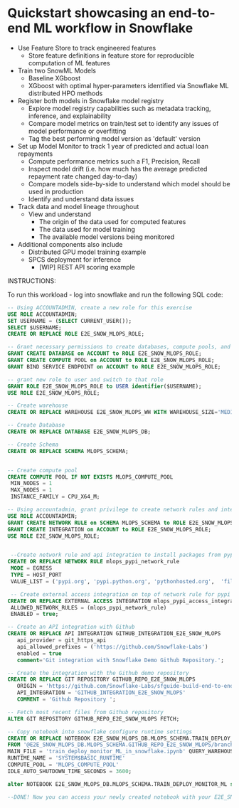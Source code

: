 # Quickstart showcasing an end-to-end ML workflow in Snowflake
 - Use Feature Store to track engineered features
     - Store feature definitions in feature store for reproducible computation of ML features
 - Train two SnowML Models
     - Baseline XGboost
     - XGboost with optimal hyper-parameters identified via Snowflake ML distributed HPO methods
 - Register both models in Snowflake model registry
     - Explore model registry capabilities such as metadata tracking, inference, and explainability
     - Compare model metrics on train/test set to identify any issues of model performance or overfitting
     - Tag the best performing model version as 'default' version
 - Set up Model Monitor to track 1 year of predicted and actual loan repayments
     - Compute performance metrics such a F1, Precision, Recall
     - Inspect model drift (i.e. how much has the average predicted repayment rate changed day-to-day)
     - Compare models side-by-side to understand which model should be used in production
     - Identify and understand data issues
 - Track data and model lineage throughout
     - View and understand
       - The origin of the data used for computed features
       - The data used for model training
       - The available model versions being monitored
 - Additional components also include
     - Distributed GPU model training example
     - SPCS deployment for inference
         - [WIP] REST API scoring example 
 
 
 INSTRUCTIONS:
 
 To run this workload - log into snowflake and run the following SQL code:
 
 ```sql
-- Using ACCOUNTADMIN, create a new role for this exercise 
USE ROLE ACCOUNTADMIN;
SET USERNAME = (SELECT CURRENT_USER());
SELECT $USERNAME;
CREATE OR REPLACE ROLE E2E_SNOW_MLOPS_ROLE;

-- Grant necessary permissions to create databases, compute pools, and service endpoints to new role
GRANT CREATE DATABASE on ACCOUNT to ROLE E2E_SNOW_MLOPS_ROLE; 
GRANT CREATE COMPUTE POOL on ACCOUNT to ROLE E2E_SNOW_MLOPS_ROLE;
GRANT BIND SERVICE ENDPOINT on ACCOUNT to ROLE E2E_SNOW_MLOPS_ROLE;

-- grant new role to user and switch to that role
GRANT ROLE E2E_SNOW_MLOPS_ROLE to USER identifier($USERNAME);
USE ROLE E2E_SNOW_MLOPS_ROLE;

-- Create warehouse
CREATE OR REPLACE WAREHOUSE E2E_SNOW_MLOPS_WH WITH WAREHOUSE_SIZE='MEDIUM';

-- Create Database 
CREATE OR REPLACE DATABASE E2E_SNOW_MLOPS_DB;

-- Create Schema
CREATE OR REPLACE SCHEMA MLOPS_SCHEMA;


-- Create compute pool
CREATE COMPUTE POOL IF NOT EXISTS MLOPS_COMPUTE_POOL 
  MIN_NODES = 1
  MAX_NODES = 1
  INSTANCE_FAMILY = CPU_X64_M;

-- Using accountadmin, grant privilege to create network rules and integrations on newly created db
USE ROLE ACCOUNTADMIN;
GRANT CREATE NETWORK RULE on SCHEMA MLOPS_SCHEMA to ROLE E2E_SNOW_MLOPS_ROLE;
GRANT CREATE INTEGRATION on ACCOUNT to ROLE E2E_SNOW_MLOPS_ROLE;
USE ROLE E2E_SNOW_MLOPS_ROLE;


  --Create network rule and api integration to install packages from pypi
CREATE OR REPLACE NETWORK RULE mlops_pypi_network_rule
  MODE = EGRESS
  TYPE = HOST_PORT
  VALUE_LIST = ('pypi.org', 'pypi.python.org', 'pythonhosted.org',  'files.pythonhosted.org');

  -- Create external access integration on top of network rule for pypi access
CREATE OR REPLACE EXTERNAL ACCESS INTEGRATION mlops_pypi_access_integration
  ALLOWED_NETWORK_RULES = (mlops_pypi_network_rule)
  ENABLED = true;

-- Create an API integration with Github
CREATE OR REPLACE API INTEGRATION GITHUB_INTEGRATION_E2E_SNOW_MLOPS
    api_provider = git_https_api
    api_allowed_prefixes = ('https://github.com/Snowflake-Labs')
    enabled = true
    comment='Git integration with Snowflake Demo Github Repository.';

-- Create the integration with the Github demo repository
CREATE OR REPLACE GIT REPOSITORY GITHUB_REPO_E2E_SNOW_MLOPS
	ORIGIN = 'https://github.com/Snowflake-Labs/sfguide-build-end-to-end-ml-workflow-in-snowflake' 
	API_INTEGRATION = 'GITHUB_INTEGRATION_E2E_SNOW_MLOPS' 
	COMMENT = 'Github Repository ';

-- Fetch most recent files from Github repository
ALTER GIT REPOSITORY GITHUB_REPO_E2E_SNOW_MLOPS FETCH;

-- Copy notebook into snowflake configure runtime settings
CREATE OR REPLACE NOTEBOOK E2E_SNOW_MLOPS_DB.MLOPS_SCHEMA.TRAIN_DEPLOY_MONITOR_ML
FROM '@E2E_SNOW_MLOPS_DB.MLOPS_SCHEMA.GITHUB_REPO_E2E_SNOW_MLOPS/branches/main/' 
MAIN_FILE = 'train_deploy_monitor_ML_in_snowflake.ipynb' QUERY_WAREHOUSE = E2E_SNOW_MLOPS_WH
RUNTIME_NAME = 'SYSTEM$BASIC_RUNTIME' 
COMPUTE_POOL = 'MLOPS_COMPUTE_POOL'
IDLE_AUTO_SHUTDOWN_TIME_SECONDS = 3600;

alter NOTEBOOK E2E_SNOW_MLOPS_DB.MLOPS_SCHEMA.TRAIN_DEPLOY_MONITOR_ML set EXTERNAL_ACCESS_INTEGRATIONS = ( 'mlops_pypi_access_integration' )

--DONE! Now you can access your newly created notebook with your E2E_SNOW_MLOPS_ROLE and run through the end-to-end workflow!
 ```
